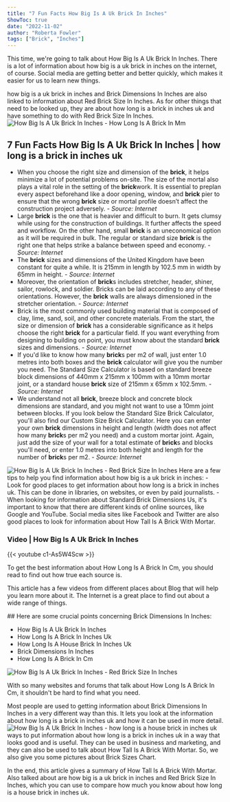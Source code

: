 ```yaml
---
title: "7 Fun Facts How Big Is A Uk Brick In Inches"
ShowToc: true 
date: "2022-11-02"
author: "Roberta Fowler" 
tags: ["Brick", "Inches"]
---
```


	
This time, we're going to talk about How Big Is A Uk Brick In Inches. There is a lot of information about how big is a uk brick in inches on the internet, of course. Social media are getting better and better quickly, which makes it easier for us to learn new things.

how big is a uk brick in inches and Brick Dimensions In Inches are also linked to information about Red Brick Size In Inches. As for other things that need to be looked up, they are about how long is a brick in inches uk and have something to do with Red Brick Size In Inches.
<img loading="lazy" src="https://www.thebigtightscompany.co.uk/wp-content/uploads/2018/10/BT-AW-50den-NAVY-crop-183.jpg" onerror="this.onerror=null;this.src='https://blogger.googleusercontent.com/img/a/AVvXsEhe7F7TRXHtjiKvHb5vS7DmnxvpHiDyoYyYvm1nHB3Qp2_w3BnM6A2eq4v7FYxCC9bfZt3a9vIMtAYEKUiaDQbHMg-ViyGmRIj39MLp0bGFfgfYw1Dc9q_H-T0wiTm3l0Uq42dETrN9eC8aGJ9_IORZsxST1AcLR7np1koOfcc7tnHa4S8Mwz_xD9d0=s16000';" alt="How Big Is A Uk Brick In Inches - How Long Is A Brick In Mm" >

## 7 Fun Facts How Big Is A Uk Brick In Inches | how long is a brick in inches uk
-   When you choose the right size and dimension of the **brick**, it helps minimize a lot of potential problems on-site. The size of the mortal also plays a vital role in the setting of the **brick**work. It is essential to preplan every aspect beforehand like a door opening, window, and **brick** pier to ensure that the wrong **brick** size or mortal profile doesn’t affect the construction project adversely. - <cite>Source: Internet</cite>
-   Large **brick** is the one that is heavier and difficult to burn. It gets clumsy while using for the construction of buildings. It further affects the speed and workflow. On the other hand, small **brick** is an uneconomical option as it will be required in bulk. The regular or standard size **brick** is the right one that helps strike a balance between speed and economy. - <cite>Source: Internet</cite>
-   The **brick** sizes and dimensions of the United Kingdom have been constant for quite a while. It is 215mm in length by 102.5 mm in width by 65mm in height. - <cite>Source: Internet</cite>
-   Moreover, the orientation of **brick**s includes stretcher, header, shiner, sailor, rowlock, and soldier. Bricks can be laid according to any of these orientations. However, the **brick** walls are always dimensioned in the stretcher orientation. - <cite>Source: Internet</cite>
-   Brick is the most commonly used building material that is composed of clay, lime, sand, soil, and other concrete materials. From the start, the size or dimension of **brick** has a considerable significance as it helps choose the right **brick** for a particular field. If you want everything from designing to building on point, you must know about the standard **brick** sizes and dimensions. - <cite>Source: Internet</cite>
-   If you'd like to know how many **brick**s per m2 of wall, just enter 1.0 metres into both boxes and the **brick** calculator will give you the number you need. The Standard Size Calculator is based on standard breeze block dimensions of 440mm x 215mm x 100mm with a 10mm mortar joint, or a standard house **brick** size of 215mm x 65mm x 102.5mm. - <cite>Source: Internet</cite>
-   We understand not all **brick**, breeze block and concrete block dimensions are standard, and you might not want to use a 10mm joint between blocks. If you look below the Standard Size Brick Calculator, you'll also find our Custom Size Brick Calculator. Here you can enter your own **brick** dimensions in height and length (width does not affect how many **brick**s per m2 you need) and a custom mortar joint. Again, just add the size of your wall for a total estimate of **brick**s and blocks you'll need, or enter 1.0 metres into both height and length for the number of **brick**s per m2. - <cite>Source: Internet</cite>


<img loading="lazy" src="http://images.tv-stand.org/l-m/floating-entertainment-center-tall-wall-unit-tv-v-235696796.jpg" onerror="this.onerror=null;this.src='https://blogger.googleusercontent.com/img/a/AVvXsEhe7F7TRXHtjiKvHb5vS7DmnxvpHiDyoYyYvm1nHB3Qp2_w3BnM6A2eq4v7FYxCC9bfZt3a9vIMtAYEKUiaDQbHMg-ViyGmRIj39MLp0bGFfgfYw1Dc9q_H-T0wiTm3l0Uq42dETrN9eC8aGJ9_IORZsxST1AcLR7np1koOfcc7tnHa4S8Mwz_xD9d0=s16000';" alt="How Big Is A Uk Brick In Inches - Red Brick Size In Inches" >
Here are a few tips to help you find information about how big is a uk brick in inches:
- Look for good places to get information about how long is a brick in inches uk. This can be done in libraries, on websites, or even by paid journalists.
- When looking for information about Standard Brick Dimensions Us, it's important to know that there are different kinds of online sources, like Google and YouTube. Social media sites like Facebook and Twitter are also good places to look for information about How Tall Is A Brick With Mortar.

### Video | How Big Is A Uk Brick In Inches
{{< youtube c1-As5W4Scw >}} 

To get the best information about How Long Is A Brick In Cm, you should read to find out how true each source is.

This article has a few videos from different places about Blog that will help you learn more about it. The Internet is a great place to find out about a wide range of things.
<script async="async" data-cfasync="false" src="//normallydemandedalter.com/fe63df3c5408708b15d8dc3d9b206b31/invoke.js"></script>
<div id="container-fe63df3c5408708b15d8dc3d9b206b31"></div>
## Here are some crucial points concerning Brick Dimensions In Inches:

- How Big Is A Uk Brick In Inches
- How Long Is A Brick In Inches Uk
- How Long Is A House Brick In Inches Uk
- Brick Dimensions In Inches
- How Long Is A Brick In Cm

 <img loading="lazy" src="https://www.textures.com/system/gallery/photos/Rock/Perforated/91426/RockPerforated0012_600.jpg?v=5" onerror="this.onerror=null;this.src='https://blogger.googleusercontent.com/img/a/AVvXsEhe7F7TRXHtjiKvHb5vS7DmnxvpHiDyoYyYvm1nHB3Qp2_w3BnM6A2eq4v7FYxCC9bfZt3a9vIMtAYEKUiaDQbHMg-ViyGmRIj39MLp0bGFfgfYw1Dc9q_H-T0wiTm3l0Uq42dETrN9eC8aGJ9_IORZsxST1AcLR7np1koOfcc7tnHa4S8Mwz_xD9d0=s16000';" alt="How Big Is A Uk Brick In Inches - Red Brick Size In Inches" >

With so many websites and forums that talk about How Long Is A Brick In Cm, it shouldn't be hard to find what you need.

Most people are used to getting information about Brick Dimensions In Inches in a very different way than this. It lets you look at the information about how long is a brick in inches uk and how it can be used in more detail.
<img loading="lazy" src="http://cdn.ecommercedns.uk/files/1/225451/2/7622512/img-8424b.jpg" onerror="this.onerror=null;this.src='https://blogger.googleusercontent.com/img/a/AVvXsEhe7F7TRXHtjiKvHb5vS7DmnxvpHiDyoYyYvm1nHB3Qp2_w3BnM6A2eq4v7FYxCC9bfZt3a9vIMtAYEKUiaDQbHMg-ViyGmRIj39MLp0bGFfgfYw1Dc9q_H-T0wiTm3l0Uq42dETrN9eC8aGJ9_IORZsxST1AcLR7np1koOfcc7tnHa4S8Mwz_xD9d0=s16000';" alt="How Big Is A Uk Brick In Inches - how long is a house brick in inches uk" >
ways to put information about how long is a brick in inches uk in a way that looks good and is useful. They can be used in business and marketing, and they can also be used to talk about How Tall Is A Brick With Mortar. So, we also give you some pictures about Brick Sizes Chart.

In the end, this article gives a summary of How Tall Is A Brick With Mortar. Also talked about are how big is a uk brick in inches and Red Brick Size In Inches, which you can use to compare how much you know about how long is a house brick in inches uk.
	
	

